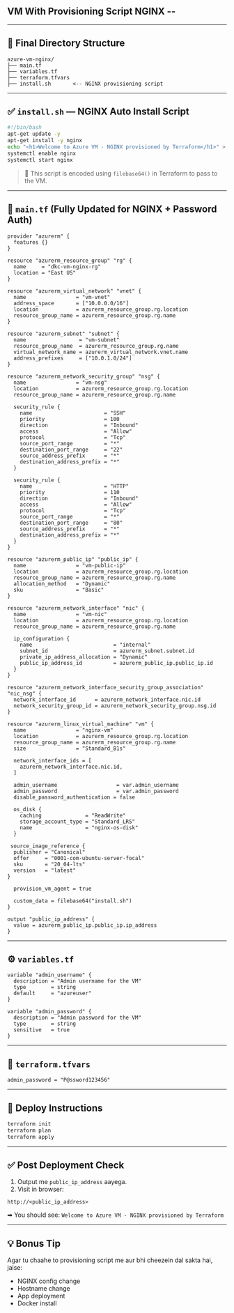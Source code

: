 ## VM With Provisioning Script **NGINX** --

---

## 📁 Final Directory Structure

```
azure-vm-nginx/
├── main.tf
├── variables.tf
├── terraform.tfvars
├── install.sh       <-- NGINX provisioning script
```

---

## ✅ `install.sh` — NGINX Auto Install Script

```bash
#!/bin/bash
apt-get update -y
apt-get install -y nginx
echo "<h1>Welcome to Azure VM - NGINX provisioned by Terraform</h1>" > /var/www/html/index.html
systemctl enable nginx
systemctl start nginx
```

> 🔐 This script is encoded using `filebase64()` in Terraform to pass to the VM.

---

## 🔧 `main.tf` (Fully Updated for NGINX + Password Auth)

```hcl
provider "azurerm" {
  features {}
}

resource "azurerm_resource_group" "rg" {
  name     = "dkc-vm-nginx-rg"
  location = "East US"
}

resource "azurerm_virtual_network" "vnet" {
  name                = "vm-vnet"
  address_space       = ["10.0.0.0/16"]
  location            = azurerm_resource_group.rg.location
  resource_group_name = azurerm_resource_group.rg.name
}

resource "azurerm_subnet" "subnet" {
  name                 = "vm-subnet"
  resource_group_name  = azurerm_resource_group.rg.name
  virtual_network_name = azurerm_virtual_network.vnet.name
  address_prefixes     = ["10.0.1.0/24"]
}

resource "azurerm_network_security_group" "nsg" {
  name                = "vm-nsg"
  location            = azurerm_resource_group.rg.location
  resource_group_name = azurerm_resource_group.rg.name

  security_rule {
    name                       = "SSH"
    priority                   = 100
    direction                  = "Inbound"
    access                     = "Allow"
    protocol                   = "Tcp"
    source_port_range          = "*"
    destination_port_range     = "22"
    source_address_prefix      = "*"
    destination_address_prefix = "*"
  }

  security_rule {
    name                       = "HTTP"
    priority                   = 110
    direction                  = "Inbound"
    access                     = "Allow"
    protocol                   = "Tcp"
    source_port_range          = "*"
    destination_port_range     = "80"
    source_address_prefix      = "*"
    destination_address_prefix = "*"
  }
}

resource "azurerm_public_ip" "public_ip" {
  name                = "vm-public-ip"
  location            = azurerm_resource_group.rg.location
  resource_group_name = azurerm_resource_group.rg.name
  allocation_method   = "Dynamic"
  sku                 = "Basic"
}

resource "azurerm_network_interface" "nic" {
  name                = "vm-nic"
  location            = azurerm_resource_group.rg.location
  resource_group_name = azurerm_resource_group.rg.name

  ip_configuration {
    name                          = "internal"
    subnet_id                     = azurerm_subnet.subnet.id
    private_ip_address_allocation = "Dynamic"
    public_ip_address_id          = azurerm_public_ip.public_ip.id
  }
}

resource "azurerm_network_interface_security_group_association" "nic_nsg" {
  network_interface_id      = azurerm_network_interface.nic.id
  network_security_group_id = azurerm_network_security_group.nsg.id
}

resource "azurerm_linux_virtual_machine" "vm" {
  name                = "nginx-vm"
  location            = azurerm_resource_group.rg.location
  resource_group_name = azurerm_resource_group.rg.name
  size                = "Standard_B1s"

  network_interface_ids = [
    azurerm_network_interface.nic.id,
  ]

  admin_username                   = var.admin_username
  admin_password                   = var.admin_password
  disable_password_authentication = false

  os_disk {
    caching              = "ReadWrite"
    storage_account_type = "Standard_LRS"
    name                 = "nginx-os-disk"
  }

 source_image_reference {
  publisher = "Canonical"
  offer     = "0001-com-ubuntu-server-focal"
  sku       = "20_04-lts"
  version   = "latest"
}

  provision_vm_agent = true

  custom_data = filebase64("install.sh")
}

output "public_ip_address" {
  value = azurerm_public_ip.public_ip.ip_address
}
```

---

## ⚙️ `variables.tf`

```hcl
variable "admin_username" {
  description = "Admin username for the VM"
  type        = string
  default     = "azureuser"
}

variable "admin_password" {
  description = "Admin password for the VM"
  type        = string
  sensitive   = true
}
```

---

## 🔐 `terraform.tfvars`

```hcl
admin_password = "P@ssword123456"
```

---

## 🚀 Deploy Instructions

```bash
terraform init
terraform plan
terraform apply
```

---

## ✅ Post Deployment Check

1. Output me `public_ip_address` aayega.
2. Visit in browser:

```
http://<public_ip_address>
```

➡ You should see:
`Welcome to Azure VM - NGINX provisioned by Terraform`

---

## 💡 Bonus Tip

Agar tu chaahe to provisioning script me aur bhi cheezein dal sakta hai, jaise:

* NGINX config change
* Hostname change
* App deployment
* Docker install



